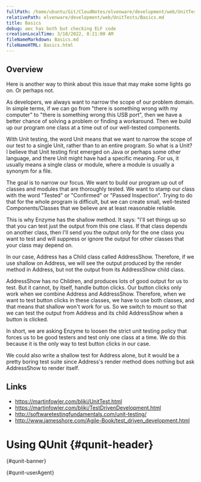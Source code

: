 ```yaml
---
fullPath: /home/ubuntu/Git/CloudNotes/elvenware/development/web/UnitTests/Basics.md
relativePath: elvenware/development/web/UnitTests/Basics.md
title: Basics
debug: aec has both but checking ELF code
creationLocalTime: 3/18/2022, 8:21:00 AM
fileNameMarkdown: Basics.md
fileNameHTML: Basics.html
---
```


<!-- toc -->
<!-- tocstop -->

## Overview

Here is another way to think about this issue that may make some lights go on. Or perhaps not.

As developers, we always want to narrow the scope of our problem domain. In simple terms, if we can go from "there is something wrong with my computer" to "there is something wrong this USB port", then we have a better chance of solving a problem or finding a workaround. Then we build up our program one class at a time out of our well-tested components.

With Unit testing, the word Unit means that we want to narrow the scope of our test to a single Unit, rather than to an entire program. So what is a Unit? I believe that Unit testing first emerged on Java or perhaps some other language, and there Unit might have had a specific meaning. For us, it usually means a single class or module, where a module is usually a synonym for a file.

The goal is to narrow our focus. We want to build our program up out of classes and modules that are thoroughly tested. We want to stamp our class with the word "Tested" or "Confirmed" or "Passed Inspection". Trying to do that for the whole program is difficult, but we can create small, well-tested Components/Classes that we believe are at least reasonable reliable.

This is why Enzyme has the shallow method. It says: "I'll set things up so that you can test just the output from this one class. If that class depends on another class, then I'll send you the output only for the one class you want to test and will suppress or ignore the output for other classes that your class may depend on.

In our case, Address has a Child class called AddressShow. Therefore, if we use shallow on Address, we will see the output produced by the render method in Address, but not the output from its AddressShow child class.

AddressShow has no Children, and produces lots of good output for us to test. But it cannot, by itself, handle button clicks. Our button clicks only work when we combine Address and AddressShow. Therefore, when we want to test button clicks in these classes, we have to use both classes, and that means that shallow won't work for us. So we switch to mount so that we can test the output from Address and its child AddressShow when a button is clicked.

In short, we are asking Enzyme to loosen the strict unit testing policy that forces us to be good testers and test only one class at a time. We do this because it is the only way to test button clicks in our case.

We could also write a shallow test for Address alone, but it would be a pretty boring test suite since Address's render method does nothing but ask AddressShow to render itself.

## Links

- <https://martinfowler.com/bliki/UnitTest.html>
- <https://martinfowler.com/bliki/TestDrivenDevelopment.html>
- <http://softwaretestingfundamentals.com/unit-testing/>
- <http://www.jamesshore.com/Agile-Book/test_driven_development.html>

Using QUnit {#qunit-header}
===========

 {#qunit-banner}

 {#qunit-userAgent}

